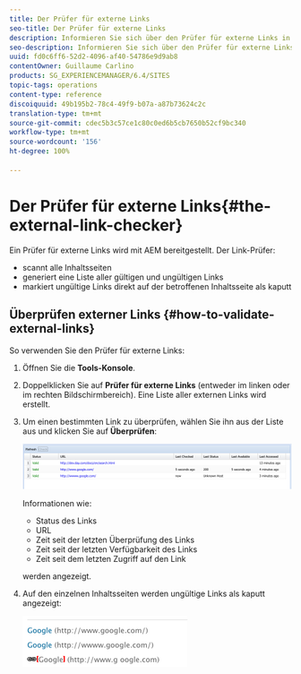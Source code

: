 ```yaml
---
title: Der Prüfer für externe Links
seo-title: Der Prüfer für externe Links
description: Informieren Sie sich über den Prüfer für externe Links in AEM.
seo-description: Informieren Sie sich über den Prüfer für externe Links in AEM.
uuid: fd0c6ff6-52d2-4096-af40-54786e9d9ab8
contentOwner: Guillaume Carlino
products: SG_EXPERIENCEMANAGER/6.4/SITES
topic-tags: operations
content-type: reference
discoiquuid: 49b195b2-78c4-49f9-b07a-a87b73624c2c
translation-type: tm+mt
source-git-commit: cdec5b3c57ce1c80c0ed6b5cb7650b52cf9bc340
workflow-type: tm+mt
source-wordcount: '156'
ht-degree: 100%

---
```



# Der Prüfer für externe Links{#the-external-link-checker}

Ein Prüfer für externe Links wird mit AEM bereitgestellt. Der Link-Prüfer:

* scannt alle Inhaltsseiten
* generiert eine Liste aller gültigen und ungültigen Links
* markiert ungültige Links direkt auf der betroffenen Inhaltsseite als kaputt

## Überprüfen externer Links {#how-to-validate-external-links}

So verwenden Sie den Prüfer für externe Links:

1. Öffnen Sie die **Tools-Konsole**.
1. Doppelklicken Sie auf **Prüfer für externe Links** (entweder im linken oder im rechten Bildschirmbereich). Eine Liste aller externen Links wird erstellt.
1. Um einen bestimmten Link zu überprüfen, wählen Sie ihn aus der Liste aus und klicken Sie auf **Überprüfen**:

   ![chlimage_1-109](assets/chlimage_1-109.png)

   Informationen wie:

   * Status des Links
   * URL
   * Zeit seit der letzten Überprüfung des Links
   * Zeit seit der letzten Verfügbarkeit des Links
   * Zeit seit dem letzten Zugriff auf den Link

   werden angezeigt.

1. Auf den einzelnen Inhaltsseiten werden ungültige Links als kaputt angezeigt:

   ![chlimage_1-110](assets/chlimage_1-110.png)

